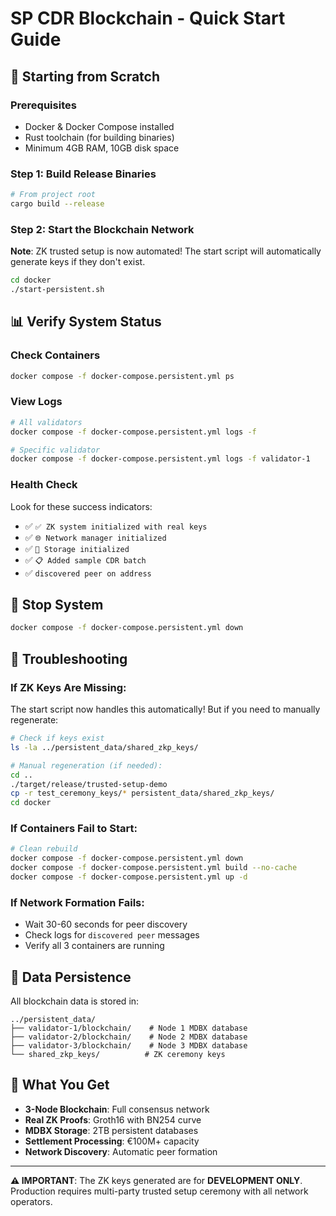 # SP CDR Blockchain - Quick Start Guide

## 🚀 Starting from Scratch

### Prerequisites
- Docker & Docker Compose installed
- Rust toolchain (for building binaries)
- Minimum 4GB RAM, 10GB disk space

### Step 1: Build Release Binaries
```bash
# From project root
cargo build --release
```

### Step 2: Start the Blockchain Network
**Note**: ZK trusted setup is now automated! The start script will automatically generate keys if they don't exist.
```bash
cd docker
./start-persistent.sh
```

## 📊 Verify System Status

### Check Containers
```bash
docker compose -f docker-compose.persistent.yml ps
```

### View Logs
```bash
# All validators
docker compose -f docker-compose.persistent.yml logs -f

# Specific validator
docker compose -f docker-compose.persistent.yml logs -f validator-1
```

### Health Check
Look for these success indicators:
- ✅ `✅ ZK system initialized with real keys`
- ✅ `🌐 Network manager initialized`
- ✅ `💾 Storage initialized`
- ✅ `📋 Added sample CDR batch`
- ✅ `discovered peer on address`

## 🛑 Stop System
```bash
docker compose -f docker-compose.persistent.yml down
```

## 🔧 Troubleshooting

### If ZK Keys Are Missing:
The start script now handles this automatically! But if you need to manually regenerate:
```bash
# Check if keys exist
ls -la ../persistent_data/shared_zkp_keys/

# Manual regeneration (if needed):
cd ..
./target/release/trusted-setup-demo
cp -r test_ceremony_keys/* persistent_data/shared_zkp_keys/
cd docker
```

### If Containers Fail to Start:
```bash
# Clean rebuild
docker compose -f docker-compose.persistent.yml down
docker compose -f docker-compose.persistent.yml build --no-cache
docker compose -f docker-compose.persistent.yml up -d
```

### If Network Formation Fails:
- Wait 30-60 seconds for peer discovery
- Check logs for `discovered peer` messages
- Verify all 3 containers are running

## 📁 Data Persistence

All blockchain data is stored in:
```
../persistent_data/
├── validator-1/blockchain/    # Node 1 MDBX database
├── validator-2/blockchain/    # Node 2 MDBX database
├── validator-3/blockchain/    # Node 3 MDBX database
└── shared_zkp_keys/          # ZK ceremony keys
```

## 🎯 What You Get

- **3-Node Blockchain**: Full consensus network
- **Real ZK Proofs**: Groth16 with BN254 curve
- **MDBX Storage**: 2TB persistent databases
- **Settlement Processing**: €100M+ capacity
- **Network Discovery**: Automatic peer formation

---

**⚠️ IMPORTANT**: The ZK keys generated are for **DEVELOPMENT ONLY**. Production requires multi-party trusted setup ceremony with all network operators.